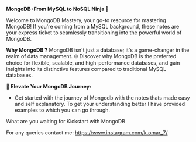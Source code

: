 **MongoDB :From MySQL to NoSQL Ninja 🚀**

Welcome to MongoDB Mastery, your go-to resource for mastering MongoDB! If you're coming from a MySQL background, these notes are your express ticket to seamlessly transitioning into the powerful world of MongoDB.

**Why MongoDB ?**
MongoDB isn't just a database; it's a game-changer in the realm of data management. 🌐 Discover why MongoDB is the preferred choice for flexible, scalable, and high-performance databases, and gain insights into its distinctive features compared to traditional MySQL databases.

**🚀 Elevate Your MongoDB Journey:**
- Get started with the journey of Mongodb with the notes thats made easy and self explanatory. To get your understanding better I have provided examples to which you can go through.

What are you waiting for Kickstart with MongoDB

For any queries contact me: https://www.instagram.com/k.omar_7/
